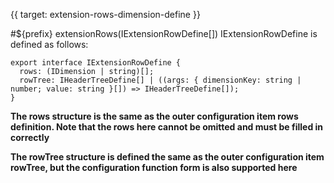 {{ target: extension-rows-dimension-define }}

#${prefix} extensionRows(IExtensionRowDefine[])
IExtensionRowDefine is defined as follows:
```
export interface IExtensionRowDefine {
  rows: (IDimension | string)[];
  rowTree: IHeaderTreeDefine[] | ((args: { dimensionKey: string | number; value: string }[]) => IHeaderTreeDefine[]);
}
```

**The rows structure is the same as the outer configuration item rows definition. Note that the rows here cannot be omitted and must be filled in correctly**

**The rowTree structure is defined the same as the outer configuration item rowTree, but the configuration function form is also supported here**
